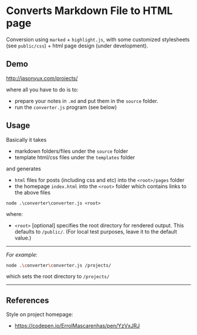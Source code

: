 # Converts Markdown File to HTML page
Conversion using `marked` + `highlight.js`, with some customized stylesheets (see `public/css`) + html page design (under development).

## Demo

http://jasonyux.com/projects/

where all you have to do is to:
- prepare your notes in `.md` and put them in the `source` folder.
- run the `converter.js` program (see below)

## Usage
Basically it takes
- markdown folders/files under the `source` folder
- template html/css files under the `templates` folder

and generates 
- `html` files for posts (including css and etc) into the `<root>/pages` folder
- the homepage `index.html` into the `<root>` folder which contains links to the above files

```
node .\converter\converter.js <root>
```
where:
- `<root>` [optional] specifies the root directory for rendered output. This defaults to `/public/`. (For local test purposes, leave it to the default value.)
---
*For example*:
```bash
node .\converter\converter.js /projects/
```
which sets the root directory to `/projects/`

---

## References
Style on project homepage:
- https://codepen.io/ErrolMascarenhas/pen/YzVxJRJ